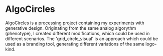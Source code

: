 # AlgoCircles
AlgoCircles is a processing project containing my experiments with generative design. Originating from the same analog algorythm (phenotype), I created different modifications, which could be used in different scenarios. The 'grid_circle_visual' is an approach which could be used as a branding tool, generating different variations of the same logo-kind.
